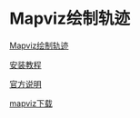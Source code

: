 # Mapviz绘制轨迹  


[Mapviz绘制轨迹](https://blog.csdn.net/weixin_41281151/article/details/120630786?spm=1001.2101.3001.6650.6&utm_medium=distribute.pc_relevant.none-task-blog-2%7Edefault%7EBlogCommendFromBaidu%7ERate-6-120630786-blog-122806314.pc_relevant_layerdownloadsortv1&depth_1-utm_source=distribute.pc_relevant.none-task-blog-2%7Edefault%7EBlogCommendFromBaidu%7ERate-6-120630786-blog-122806314.pc_relevant_layerdownloadsortv1&utm_relevant_index=7)


[安装教程](https://blog.csdn.net/liyanliforever/article/details/92574766)

[官方说明](https://swri-robotics.github.io/mapviz/)  

[mapviz下载](https://github.com/swri-robotics/mapviz)  
